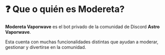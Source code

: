 # ❓ Que o quién es Modereta?

**Modereta Vaporwave** es el bot privado de la comunidad de Discord **Astro Vaporwave**.

Esta cuenta con muchas funcionalidades distintas que ayudan a moderar, gestionar y divertirse en la comunidad.
